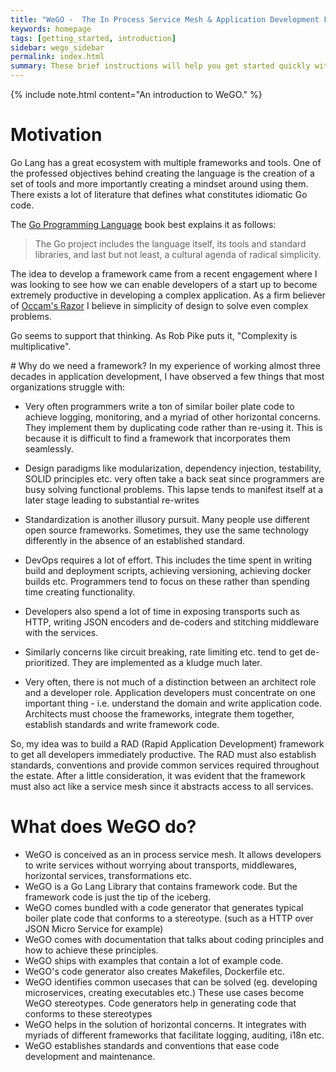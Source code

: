 ```yaml
---
title: "WeGO -  The In Process Service Mesh & Application Development Framework "
keywords: homepage
tags: [getting_started, introduction]
sidebar: wego_sidebar
permalink: index.html
summary: These brief instructions will help you get started quickly with the WeGO framework.
---
```


{% include note.html content="An introduction to WeGO." %}

# Motivation 
Go Lang has a great ecosystem with multiple frameworks and tools. One of the professed objectives behind creating the language is the creation of a set of tools and more importantly creating a mindset around using them. There exists a lot of literature that defines what constitutes idiomatic Go code. 

The [Go Programming Language](https://www.gopl.io/) book best explains it as follows:

> The Go project includes the language itself, its tools and standard libraries, and last but not least, a cultural agenda of radical simplicity.

The idea to develop a framework came from a recent engagement where I was looking to see how we can enable developers of a start up to become extremely productive in developing a complex application. As a firm believer of [Occam's Razor](https://en.wikipedia.org/wiki/Occam%27s_razor) I believe in simplicity of design to solve even complex problems. 

Go seems to support that thinking. As Rob Pike puts it, "Complexity is multiplicative". 

<a name='thewhat'/>
# Why do we need a framework?
In my experience of working almost three decades in application development, I have observed a few things that most organizations struggle with:

* Very often programmers write a ton of similar boiler plate code to achieve logging, monitoring, and a myriad of other horizontal concerns. They implement them by duplicating code rather than re-using it. This is because it is difficult to find a framework that incorporates them seamlessly.

* Design paradigms like modularization, dependency injection, testability, SOLID principles etc. very often take a back seat since programmers are busy solving functional problems. This lapse tends to manifest itself at a later stage leading to substantial re-writes

* Standardization is another illusory pursuit. Many people use different open source frameworks. Sometimes, they use the same technology differently in the absence of an established standard. 

* DevOps requires a lot of effort. This includes the time spent in writing build and deployment scripts, achieving versioning, achieving docker builds etc. Programmers tend to focus on these rather than spending time creating functionality.

* Developers also spend a lot of time in exposing transports such as HTTP, writing JSON encoders and de-coders and stitching middleware with the services. 

* Similarly concerns like circuit  breaking, rate limiting etc. tend to get de-prioritized. They are implemented as a kludge much later.

* Very often, there is not much of a distinction between an architect role and a developer role. Application developers must concentrate on one important thing -  i.e. understand the domain and write application code. Architects must choose the frameworks, integrate them together, establish standards and write framework code.

So, my idea was to build a RAD (Rapid Application Development) framework to get all developers immediately productive. The RAD must also establish standards, conventions and provide common services required throughout the estate.  After a little consideration, it was evident that the framework must also act like a service mesh since it abstracts access to all services. 

# What does WeGO do?
* WeGO is conceived as an in process service mesh. It allows developers to write services without worrying about transports, middlewares, horizontal services, transformations etc.
* WeGO is a Go Lang Library that contains framework code. But the framework code is just the tip of the iceberg.
* WeGO comes bundled with a code generator that generates typical boiler plate code that conforms to a stereotype. (such as a HTTP over JSON Micro Service for example)
*  WeGO comes with documentation that talks about coding principles and how to achieve these principles.
*  WeGO ships with examples that contain a lot of example code.
*  WeGO's code generator also creates Makefiles, Dockerfile etc.
*  WeGO  identifies common usecases that can be solved (eg. developing microservices, creating executables etc.) These use cases become WeGO stereotypes. Code generators help in generating code that conforms to these stereotypes
* WeGO helps in the solution of horizontal concerns. It integrates with myriads of different frameworks that facilitate logging, auditing, i18n etc.
* WeGO establishes standards and conventions that ease code development and maintenance.



